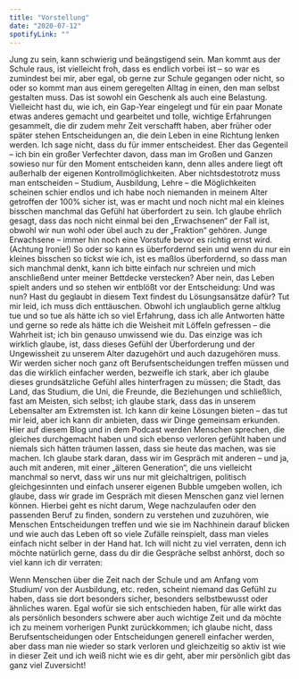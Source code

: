 ```yaml
---
title: "Vorstellung"
date: "2020-07-12"
spotifyLink: ""
---
```

Jung zu sein, kann schwierig und beängstigend sein. Man kommt aus der Schule raus, ist vielleicht froh, dass es endlich vorbei ist – so war es zumindest bei mir, aber egal, ob gerne zur Schule gegangen oder nicht, so oder so kommt man aus einem geregelten Alltag in einen, den man selbst gestalten muss. 
Das ist sowohl ein Geschenk als auch eine Belastung. Vielleicht hast du, wie ich, ein Gap-Year eingelegt und für ein paar Monate etwas anderes gemacht und gearbeitet und tolle, wichtige Erfahrungen gesammelt, die dir zudem mehr Zeit verschafft haben, aber früher oder später stehen Entscheidungen an, die dein Leben in eine Richtung lenken werden.
Ich sage nicht, dass du für immer entscheidest. Eher das Gegenteil – ich bin ein großer Verfechter davon, dass man im Großen und Ganzen sowieso nur für den Moment entscheiden kann, denn alles andere liegt oft außerhalb der eigenen Kontrollmöglichkeiten.
Aber nichtsdestotrotz muss man entscheiden – Studium, Ausbildung, Lehre – die Möglichkeiten scheinen schier endlos und ich habe noch niemanden in meinem Alter getroffen der 100% sicher ist, was er macht und noch nicht mal ein kleines bisschen manchmal das Gefühl hat überfordert zu sein.
Ich glaube ehrlich gesagt, dass das noch nicht einmal bei den „Erwachsenen“ der Fall ist, obwohl wir nun wohl oder übel auch zu der „Fraktion“ gehören. 
Junge Erwachsene – immer hin noch eine Vorstufe bevor es richtig ernst wird. (Achtung Ironie!) 
So oder so kann es überfordernd sein und wenn du nur ein kleines bisschen so tickst wie ich, ist es maßlos überfordernd, so dass man sich manchmal denkt, kann ich bitte einfach nur schreien und mich anschließend unter meiner Bettdecke verstecken?
Aber nein, das Leben spielt anders und so stehen wir entblößt vor der Entscheidung: Und was nun?
Hast du geglaubt in diesem Text findest du Lösungsansätze dafür? Tut mir leid, ich muss dich enttäuschen.
Obwohl ich unglaublich gerne altklug tue und so tue als hätte ich so viel Erfahrung, dass ich alle Antworten hätte und gerne so rede als hätte ich die Weisheit mit Löffeln gefressen – die Wahrheit ist; ich bin genauso unwissend wie du.
Das einzige was ich wirklich glaube, ist, dass dieses Gefühl der Überforderung und der Ungewissheit zu unserem Alter dazugehört und auch dazugehören muss. 
Wir werden sicher noch ganz oft Berufsentscheidungen treffen müssen und das die wirklich einfacher werden, bezweifle ich stark, aber ich glaube dieses grundsätzliche Gefühl alles hinterfragen zu müssen; die Stadt, das Land, das Studium, die Uni, die Freunde, die Beziehungen und schließlich, fast am Meisten, sich selbst; ich glaube stark, dass das in unserem Lebensalter am Extremsten ist. 
Ich kann dir keine Lösungen bieten – das tut mir leid, aber ich kann dir anbieten, dass wir Dinge gemeinsam erkunden. Hier auf diesem Blog und in dem Podcast werden Menschen sprechen, die gleiches durchgemacht haben und sich ebenso verloren gefühlt haben und niemals sich hätten träumen lassen, dass sie heute das machen, was sie machen. Ich glaube stark daran, dass wir im Gespräch mit anderen – und ja, auch mit anderen, mit einer „älteren Generation“, die uns vielleicht manchmal so nervt, dass wir uns nur mit gleichaltrigen, politisch gleichgesinnten und einfach unserer eigenen Bubble umgeben wollen, ich glaube, dass wir grade im Gespräch mit diesen Menschen ganz viel lernen können. Hierbei geht es nicht darum, Wege nachzulaufen oder den passenden Beruf zu finden, sondern zu verstehen und zuzuhören, wie Menschen Entscheidungen treffen und wie sie im Nachhinein darauf blicken und wie auch das Leben oft so viele Zufälle reinspielt, dass man vieles einfach nicht selber in der Hand hat. Ich will nicht zu viel verraten, denn ich möchte natürlich gerne, dass du dir die Gespräche selbst anhörst, doch so viel kann ich dir verraten: 



Wenn Menschen über die Zeit nach der Schule und am Anfang vom Studium/ von der Ausbildung, etc. reden, scheint niemand das Gefühl zu haben, dass sie dort besonders sicher, besonders selbstbewusst oder ähnliches waren. 
Egal wofür sie sich entschieden haben, für alle wirkt das als persönlich besonders schwere aber auch wichtige Zeit und da möchte ich zu meinem vorherigen Punkt zurückkommen; ich glaube nicht, dass Berufsentscheidungen oder Entscheidungen generell einfacher werden, aber dass man nie wieder so stark verloren und gleichzeitig so aktiv ist wie in dieser Zeit und ich weiß nicht wie es dir geht, aber mir persönlich gibt das ganz viel Zuversicht!
